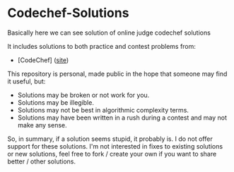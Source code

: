 # Codechef-Solutions
Basically here we can see solution of online judge codechef solutions

It includes solutions to both practice and contest problems from:

- [CodeChef] ([site](https://www.codechef.com/))


This repository is personal, made public in the hope that someone may find it useful, but:
- Solutions may be broken or not work for you.
- Solutions may be illegible.
- Solutions may not be best in algorithmic complexity terms.
- Solutions may have been written in a rush during a contest and may not make any sense.

So, in summary, if a solution seems stupid, it probably is. I do not offer support for these solutions. I'm not interested in fixes to existing solutions or new solutions, feel free to fork / create your own if you want to share better / other solutions.
